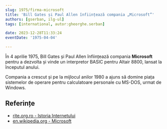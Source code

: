 ```yaml
---
slug: 1975/firma-microsoft
title: 'Bill Gates și Paul Allen înființează compania „Microsoft”'
authors: [gserban, ilg-ul]
tags: [international, autor:gheorghe.serban]

date: 2023-12-28T11:33:24
eventDate: '1975-04-04'

---
```


În 4 aprilie 1975, Bill Gates și Paul Allen înființează compania
**Microsoft** pentru a dezvolta și vinde un interpretor BASIC
pentru Altair 8800, lansat la începutul anului.

<!-- truncate -->

Compania a crescut și pe la mijlocul anilor 1980 a ajuns să domine piața sistemelor de operare pentru calculatoare personale cu MS-DOS, urmat de
Windows.

## Referințe

- [rite.org.ro - Istoria Internetului](https://rite.org.ro/istoria-internetului/)
- [en.wikipedia.org - Microsoft](https://en.wikipedia.org/wiki/Microsoft)
